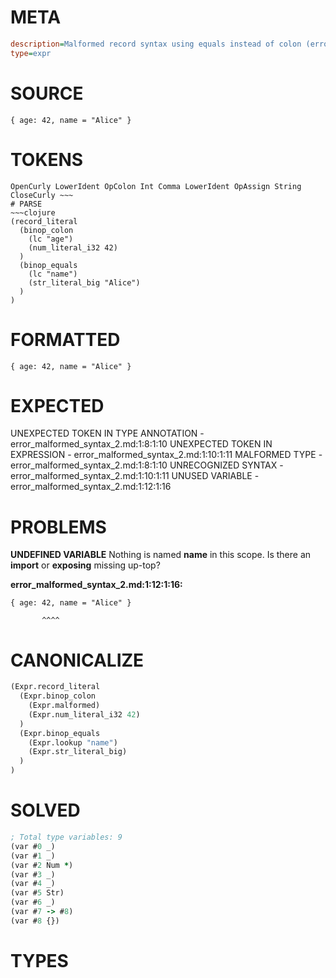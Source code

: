 # META
~~~ini
description=Malformed record syntax using equals instead of colon (error case)
type=expr
~~~
# SOURCE
~~~roc
{ age: 42, name = "Alice" }
~~~
# TOKENS
~~~text
OpenCurly LowerIdent OpColon Int Comma LowerIdent OpAssign String CloseCurly ~~~
# PARSE
~~~clojure
(record_literal
  (binop_colon
    (lc "age")
    (num_literal_i32 42)
  )
  (binop_equals
    (lc "name")
    (str_literal_big "Alice")
  )
)
~~~
# FORMATTED
~~~roc
{ age: 42, name = "Alice" }
~~~
# EXPECTED
UNEXPECTED TOKEN IN TYPE ANNOTATION - error_malformed_syntax_2.md:1:8:1:10
UNEXPECTED TOKEN IN EXPRESSION - error_malformed_syntax_2.md:1:10:1:11
MALFORMED TYPE - error_malformed_syntax_2.md:1:8:1:10
UNRECOGNIZED SYNTAX - error_malformed_syntax_2.md:1:10:1:11
UNUSED VARIABLE - error_malformed_syntax_2.md:1:12:1:16
# PROBLEMS
**UNDEFINED VARIABLE**
Nothing is named **name** in this scope.
Is there an **import** or **exposing** missing up-top?

**error_malformed_syntax_2.md:1:12:1:16:**
```roc
{ age: 42, name = "Alice" }
```
           ^^^^


# CANONICALIZE
~~~clojure
(Expr.record_literal
  (Expr.binop_colon
    (Expr.malformed)
    (Expr.num_literal_i32 42)
  )
  (Expr.binop_equals
    (Expr.lookup "name")
    (Expr.str_literal_big)
  )
)
~~~
# SOLVED
~~~clojure
; Total type variables: 9
(var #0 _)
(var #1 _)
(var #2 Num *)
(var #3 _)
(var #4 _)
(var #5 Str)
(var #6 _)
(var #7 -> #8)
(var #8 {})
~~~
# TYPES
~~~roc
~~~
